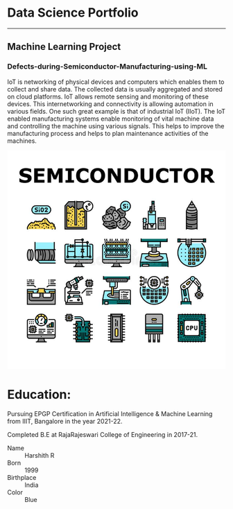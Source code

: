 # Data Science Portfolio
---
## Machine Learning Project

### Defects-during-Semiconductor-Manufacturing-using-ML 
 IoT is networking of physical devices and computers which enables them to collect and share data. The collected data is usually aggregated and stored on cloud platforms. IoT allows remote sensing and monitoring of these devices. This internetworking and connectivity is allowing automation in various fields. One such great example is that of industrial IoT (IIoT). The IoT enabled manufacturing systems enable monitoring of vital machine data and controlling the machine using various signals. This helps to improve the manufacturing process and helps to plan maintenance activities of the machines.


![Octocat](https://github.com/harsh1th-r/Defects-during-Semiconductor-Manufacturing-using-ML/blob/main/semi.jpeg)

# Education:

Pursuing EPGP Certification in Artificial Intelligence & Machine Learning from IIIT, Bangalore in the year 2021-22.

Completed B.E at RajaRajeswari College of Engineering in 2017-21.

<dl>
<dt>Name</dt>
<dd>Harshith R</dd>
<dt>Born</dt>
<dd>1999</dd>
<dt>Birthplace</dt>
<dd>India</dd>
<dt>Color</dt>
<dd>Blue</dd>
</dl>

